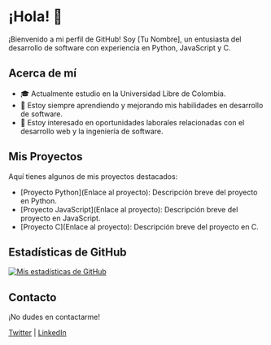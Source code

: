 # ¡Hola! 👋

¡Bienvenido a mi perfil de GitHub! Soy [Tu Nombre], un entusiasta del desarrollo de software con experiencia en Python, JavaScript y C.

## Acerca de mí

- 🎓 Actualmente estudio en la Universidad Libre de Colombia.
- 🌱 Estoy siempre aprendiendo y mejorando mis habilidades en desarrollo de software.
- 💼 Estoy interesado en oportunidades laborales relacionadas con el desarrollo web y la ingeniería de software.

## Mis Proyectos

Aquí tienes algunos de mis proyectos destacados:

- [Proyecto Python](Enlace al proyecto): Descripción breve del proyecto en Python.
- [Proyecto JavaScript](Enlace al proyecto): Descripción breve del proyecto en JavaScript.
- [Proyecto C](Enlace al proyecto): Descripción breve del proyecto en C.

## Estadísticas de GitHub

[![Mis estadísticas de GitHub](https://github-readme-stats.vercel.app/api?username=TU_NOMBRE_DE_USUARIO&show_icons=true&theme=radical)](https://github.com/TU_NOMBRE_DE_USUARIO)

## Contacto

¡No dudes en contactarme!

[Twitter](https://twitter.com/TU_USUARIO_DE_TWITTER) | [LinkedIn](https://www.linkedin.com/in/TU_PERFIL_DE_LINKEDIN/)
